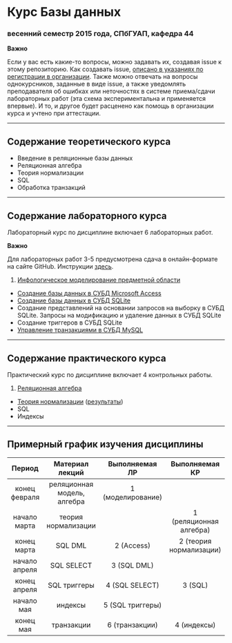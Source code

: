 # Курс Базы данных
### весенний семестр 2015 года, СПбГУАП, кафедра 44

__Важно__

Если у вас есть какие-то вопросы, можно задавать их, создавая issue к этому репозиторию. Как создавать issue, [описано в указаниях по регистрации в организации](https://github.com/db2015ss/students). Также можно отвечать на вопросы однокурсников, заданные в виде issue, а также уведомлять преподавателя об ошибках или неточностях в системе приема/сдачи лабораторных работ (эта схема экспериментальна и применяется впервые). И то, и другое будет расценено как помощь в организации курса и учтено при аттестации.

-----

## Содержание теоретического курса

* Введение в реляционные базы данных
* Реляционная алгебра
* Теория нормализации
* SQL
* Обработка транзакций

-----

## Содержание лабораторного курса

Лабораторный курс по дисциплине включает 6 лабораторных работ.

__Важно__

Для лабораторных работ 3-5 предусмотрена сдача в онлайн-формате на сайте GitHub. Инструкции [здесь](https://github.com/db2015ss/syllabus/blob/master/git.md).

1. [Инфологическое моделирование предметной области](https://github.com/db2015ss/syllabus/blob/master/labwork1.md)
* [Создание базы данных в СУБД Microsoft Access](https://github.com/db2015ss/syllabus/blob/master/labwork2.md)
* [Создание базы данных в СУБД SQLite](https://github.com/db2015ss/syllabus/blob/master/labwork3.md)
* Создание представлений на основании запросов на выборку в СУБД SQLite. Запросы на модификацию и удаление данных в СУБД SQLite
* Создание триггеров в СУБД SQLite
* [Управление транзакциями в СУБД MySQL](https://github.com/db2015ss/syllabus/blob/master/labwork6.md)

-----

## Содержание практического курса

Практический курс по дисциплине включает 4 контрольных работы.

1. [Реляционная алгебра](https://github.com/db2015ss/syllabus/blob/master/test1.md)
* [Теория нормализации](https://github.com/db2015ss/syllabus/blob/master/test2.md) ([результаты](https://github.com/db2015ss/syllabus/blob/master/test2res.md))
* SQL
* Индексы

-----

## Примерный график изучения дисциплины

|     Период    |       Материал лекций       |   Выполняемая ЛР  |      Выполняемая КР     |
|:-------------:|:---------------------------:|:-----------------:|:-----------------------:|
| конец февраля | реляционная модель, алгебра | 1 (моделирование) |                         |
| начало марта  | теория нормализации         |                   | 1 (реляционная алгебра) |
| конец марта   | SQL DML                     | 2 (Access)        | 2 (теория нормализации) |
| начало апреля | SQL SELECT                  | 3 (SQL DML)       |                         |
| конец апреля  | SQL триггеры                | 4 (SQL SELECT)    | 3 (SQL)                 |
| начало мая    | индексы                     | 5 (SQL триггеры)  |                         |
| конец мая     | транзакции                  | 6 (транзакции)    | 4 (индексы)             |